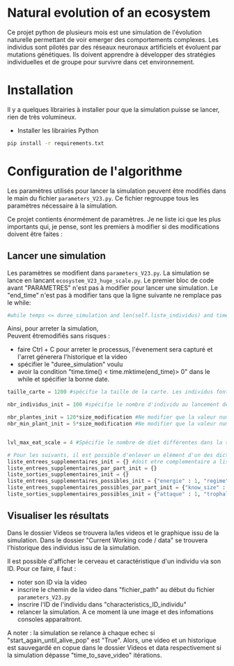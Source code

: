 # Natural evolution of an ecosystem
Ce projet python de plusieurs mois est une simulation de l'évolution naturelle permettant de voir emerger des comportements complexes. Les individus sont pilotés par des réseaux neuronaux artificiels et évoluent par mutations génétiques. Ils doivent apprendre à développer des stratégies individuelles et de groupe pour survivre dans cet environnement.

# Installation
Il y a quelques librairies à installer pour que la simulation puisse se lancer, rien de très volumineux.
- Installer les librairies Python
```sh
pip install -r requirements.txt
```

# Configuration de l'algorithme
Les paramètres utilisés pour lancer la simulation peuvent être modifiés dans le main du fichier `parameters_V23.py`. Ce fichier regrouppe tous les paramètres nécessaire à la simulation.

Ce projet contients énormément de paramètres. Je ne liste ici que les plus importants qui, je pense, sont les premiers à modifier si des modifications doivent être faites :


## Lancer une simulation
Les paramètres se modifient dans `parameters_V23.py`. La simulation se lance en lancant `ecosystem_V23_huge_scale.py`.
Le premier bloc de code avant "PARAMETRES" n'est pas à modifier pour lancer une simulation.
Le "end_time" n'est pas à modifier tans que la ligne suivante ne remplace pas le while: 
```python
#while temps <= duree_simulation and len(self.liste_individus) and time.time() < time.mktime(end_time)> 0:
```
Ainsi, pour arreter la simulation,  
Peuvent êtremodifiés sans risques :
- faire Ctrl + C pour arreter le processus, l'évenement sera capturé et l'arret génerera l'historique et la video
- spécifier le "duree_simulation" voulu
- avoir la condition "time.time() < time.mktime(end_time)> 0" dans le while et spécifier la bonne date.

```python
taille_carte = 1200 #spécifie la taille de la carte. Les individus font à l'origine 2 unités de long

nbr_individus_init = 100 #spécifie le nombre d'individu au lancement de la simulation

nbr_plantes_init = 120*size_modification #Ne modifier que la valeur numérique du nombre (ici 120). Spécifie le nombre de plantes au lancement de la simulation
nbr_min_plant_init = 5*size_modification #Ne modifier que la valeur numérique du nombre (ici 5). Spécifie le nombre de plantes minimum avant replante de graine à un endroit aléatoire de la simulation


lvl_max_eat_scale = 4 #Spécifie le nombre de diet différentes dans la simulation. Par exemple, 1 veut dire qu'il y a que des individus omnivores, 2 qu'il y a des carnivores et des herbivores ...

# Pour les suivants, il est possible d'enlever un élément d'un des dictionnaires "liste_entrees_supplementaires_possibles_init", "liste_entrees_supplementaires_possibles_par_part_init" ou "liste_sorties_supplementaires_possibles_init" et de l'ajouter dans le dictionnaire correspondant "init". Attention, il faut bien enlever la clés et la valeur et les mettre tels quels dans le dictionnaire init correspondant. Ca permet d'ajouter des features initiales aux individus.
liste_entrees_supplementaires_init = {} #doit etre complementaire a liste_entrees_supplementaires_possibles_init
liste_entrees_supplementaires_par_part_init = {}
liste_sorties_supplementaires_init = {}
liste_entrees_supplementaires_possibles_init = {"energie" : 1, "regime" : 1, "is_giving_birth" : 1, "is_stomach_full" : 1, "oreille" : 3, "vie" : 1}
liste_entrees_supplementaires_possibles_par_part_init = {"know_size" : 1, "know_diet" : 1}
liste_sorties_supplementaires_possibles_init = {"attaque" : 1, "trophallaxy" : 1, "bouche" : 2, "creer_bb" : 1}

```

## Visualiser les résultats
Dans le dossier Videos se trouvera la/les videos et le graphique issu de la simulation. 
Dans le dossier "Current Working code / data" se trouvera l'historique des individus issu de la simulation.

Il est possible d'afficher le cerveau et caractéristique d'un individu via son ID.
Pour ce faire, il faut : 
- noter son ID via la video
- inscrire le chemin de la video dans "fichier_path" au début du fichier  `parameters_V23.py`
- inscrire l'ID de l'individu dans "characteristics_ID_individu"
- relancer la simulation.
A ce moment là une image et des infomations consoles apparaitront. 

A noter : la simulation se relance à chaque echec si "start_again_until_alive_pop" est "True". 
Alors, une video et un historique est sauvegardé en copue dans le dossier Videos et data respectivement si la simulation dépasse "time_to_save_video" itérations.


